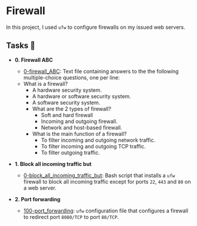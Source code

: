 # Firewall

In this project, I used `ufw` to configure firewalls on my issued web servers.

## Tasks :page_with_curl:

* **0. Firewall ABC**
  * [0-firewall_ABC](./0-firewall_ABC): Text file containing answers to the the
  following multiple-choice questions, one per line:
  * What is a firewall?
	  * A hardware security system.
	  * A hardware or software security system.
	  * A software security system.
	* What are the 2 types of firewall?
	  * Soft and hard firewall
	  * Incoming and outgoing firewall.
	  * Network and host-based firewall.
	* What is the main function of a firewall?
	  * To filter incoming and outgoing network traffic.
	  * To filter incoming and outgoing TCP traffic.
	  * To filter outgoing traffic.

* **1. Block all incoming traffic but**
  * [0-block_all_incoming_traffic_but](./1-block_all_incoming_traffic_but): Bash
  script that installs a `ufw` firewall to block all incoming traffic except for
  ports `22`, `443` and `80` on a web server.

* **2. Port forwarding**
  * [100-port_forwarding](./100-port_forwarding): `ufw` configuration file that
  configures a firewall to redirect port `8080/TCP` to port `80/TCP`.
